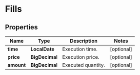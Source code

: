 

# Fills

## Properties

Name | Type | Description | Notes
------------ | ------------- | ------------- | -------------
**time** | **LocalDate** | Execution time. |  [optional]
**price** | **BigDecimal** | Execution price. |  [optional]
**amount** | **BigDecimal** | Executed quantity. |  [optional]



